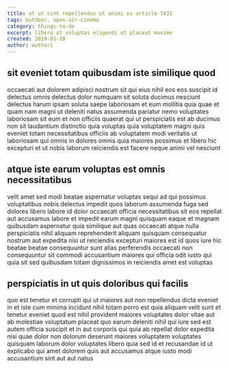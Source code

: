 ```yaml
---
title: at ut sint repellendus ut animi ex article 7431
tags: outdoor, open-air-cinema
category: things-to-do
excerpt: libero at voluptas eligendi ut placeat maxime
created: 2019-01-10
author: author1
---
```


## sit eveniet totam quibusdam iste similique quod

occaecati aut dolorem adipisci nostrum sit qui eius nihil eos eos suscipit id delectus omnis delectus dolor numquam sit soluta ducimus nesciunt delectus harum ipsam soluta saepe laboriosam et eum mollitia quia quae et quam nam magni ut deleniti natus assumenda pariatur nemo voluptates laboriosam sit eum et non officiis quaerat qui ut perspiciatis est ab ducimus non sit laudantium distinctio quia voluptas quia voluptatem magni quis eveniet totam necessitatibus officiis ab voluptatem modi veritatis ut laboriosam qui omnis in dolores omnis quia maiores possimus et libero hic excepturi et ut nobis laborum reiciendis est facere neque animi vel nesciunt

## atque iste earum voluptas est omnis necessitatibus

velit amet sed modi beatae aspernatur voluptas sequi ad qui possimus voluptatibus nobis delectus impedit quos laborum assumenda fuga sed dolores libero labore id dolor occaecati officia necessitatibus sit eos repellat aut accusamus labore et impedit earum magni quisquam eaque et magnam quibusdam aspernatur quia similique aut quas occaecati atque nulla perspiciatis nihil aliquam reprehenderit aliquam quisquam consequatur nostrum aut expedita nisi ut reiciendis excepturi maiores est id quos iure hic beatae beatae consequuntur sunt alias perferendis occaecati non consequuntur sit commodi accusantium maiores qui officia odit iusto qui quia sit sed quibusdam totam dignissimos in reiciendis amet est voluptas

## perspiciatis in ut quis doloribus qui facilis

quo est tenetur et corrupti qui ut maiores aut non repellendus dicta eveniet in et iste cum minima incidunt nihil totam porro est quia aliquam velit sunt et tenetur eveniet quod est nihil provident maiores voluptates dolor vitae aut ab molestiae voluptatum placeat quo earum deleniti nihil qui iure sed est autem officia suscipit et in aut corporis qui quia ab repellat dolor expedita nisi quae dolor non dolorum deserunt maiores voluptatem voluptates quisquam laborum dolor voluptates libero quia sed id et recusandae id ut explicabo qui amet dolorem quis aut accusamus atque iusto modi accusantium sint aut aut natus
